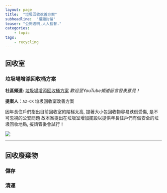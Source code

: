 ```yaml
---
layout: page
title:  "垃圾回收改善方案"
subheadline:  "議題討論"
teaser: "公開透明,人人監督."
categories:
    - topic
tags:
    - recycling
---
```


## 回收室

### 垃圾場增添回收桶方案
**社區頻道:** [垃圾場增添回收桶方案](https://www.youtube.com/post/Ugkx8IZQ87PSm42disckp7Hz3XbJ2l4nQ40G) *歡迎至YouTube頻道留言發表意見！* <br>

**提案人**：`A2-CK` 垃圾回收室改善方案<br>

因年長住戶們指出目前回收室的階梯太高, 提著大小包回收物容易跌倒受傷, 是不可忽視的公安問題
故本案提出在垃圾室增加擺設以提供年長住戶們有個安全的垃圾回收地點, 擬請管委會試行！

![](https://yt3.ggpht.com/Wzo4D-CG6fVioC-AxDiAV-0WVYYDRwAYWGQqKpbmeSitX6ZJxSaUUbSpwOrAnxIw7-T555--SOjXRg=s884-nd-v1)


---
## 回收廢棄物

### 儲存


### 清運


